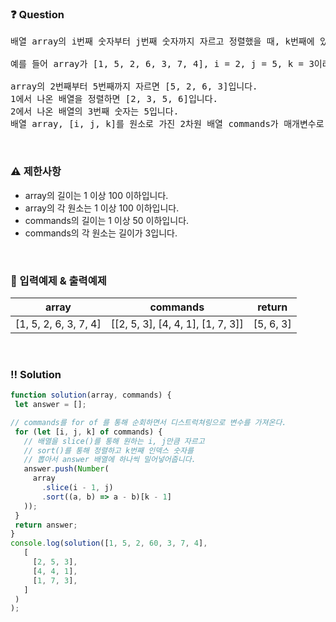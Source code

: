  ### ❓ Question

 <pre>배열 array의 i번째 숫자부터 j번째 숫자까지 자르고 정렬했을 때, k번째에 있는 수를 구하려 합니다.

예를 들어 array가 [1, 5, 2, 6, 3, 7, 4], i = 2, j = 5, k = 3이라면

array의 2번째부터 5번째까지 자르면 [5, 2, 6, 3]입니다.
1에서 나온 배열을 정렬하면 [2, 3, 5, 6]입니다.
2에서 나온 배열의 3번째 숫자는 5입니다.
배열 array, [i, j, k]를 원소로 가진 2차원 배열 commands가 매개변수로 주어질 때, commands의 모든 원소에 대해 앞서 설명한 연산을 적용했을 때 나온 결과를 배열에 담아 return 하도록 solution 함수를 작성해주세요.</pre>
 
<br>

### ⚠️ 제한사항

<ul>
  <li>array의 길이는 1 이상 100 이하입니다.</li>
  <li>array의 각 원소는 1 이상 100 이하입니다.</li>
  <li>commands의 길이는 1 이상 50 이하입니다.</li>
  <li>commands의 각 원소는 길이가 3입니다.</li>
</ul>

<br>

### 🔢 입력예제 & 출력예제

|array|commands|return|
|:-:|:-:|:-:|
|[1, 5, 2, 6, 3, 7, 4]|[[2, 5, 3], [4, 4, 1], [1, 7, 3]]|[5, 6, 3]|

<br>

 ### ‼️ Solution

 ```javascript
function solution(array, commands) {
  let answer = [];

 // commands를 for of 를 통해 순회하면서 디스트럭쳐링으로 변수를 가져온다.
  for (let [i, j, k] of commands) {
    // 배열을 slice()를 통해 원하는 i, j만큼 자르고
    // sort()를 통해 정렬하고 k번째 인덱스 숫자를 
    // 뽑아서 answer 배열에 하나씩 밀어넣어줍니다.
    answer.push(Number(
      array
        .slice(i - 1, j)
        .sort((a, b) => a - b)[k - 1]
    ));
  }
  return answer;
}
console.log(solution([1, 5, 2, 60, 3, 7, 4],
    [
      [2, 5, 3],
      [4, 4, 1],
      [1, 7, 3],
    ]
  )
);
```
<br>

